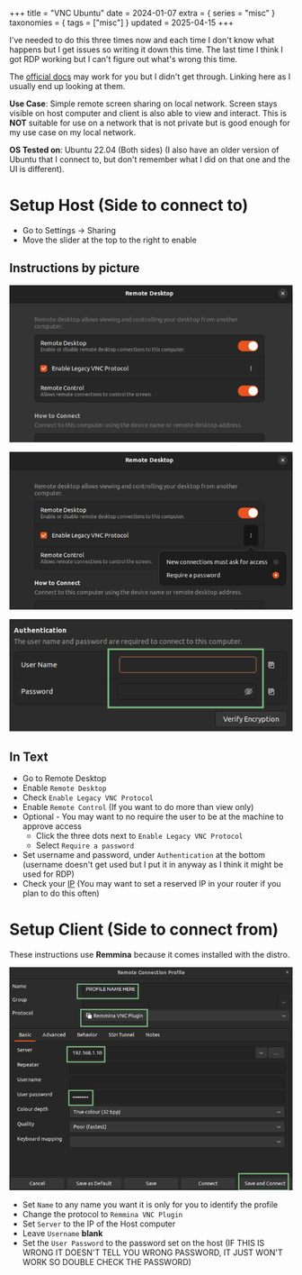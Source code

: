 +++
title = "VNC Ubuntu"
date = 2024-01-07
extra = { series = "misc" }
taxonomies = { tags = ["misc"] }
updated = 2025-04-15
+++

I've needed to do this three times now and each time I don't know what happens but I get issues so writing it down this time.
The last time I think I got RDP working but I can't figure out what's wrong this time.

The [official docs](https://help.ubuntu.com/stable/ubuntu-help/sharing-desktop.html.ro) may work for you but I didn't get through.
Linking here as I usually end up looking at them.

**Use Case**: Simple remote screen sharing on local network.
Screen stays visible on host computer and client is also able to view and interact.
This is **NOT** suitable for use on a network that is not private but is good enough for my use case on my local network.

**OS Tested on**: Ubuntu 22.04 (Both sides) (I also have an older version of Ubuntu that I connect to, but don't remember what I did on that one and the UI is different).

# Setup Host (Side to connect to)

- Go to Settings -> Sharing
- Move the slider at the top to the right to enable

## Instructions by picture

![First Set](first_set.png)

![Second Set](second_set.png)

![Authentication](authentication.png)

## In Text

- Go to Remote Desktop
- Enable `Remote Desktop`
- Check `Enable Legacy VNC Protocol`
- Enable `Remote Control` (If you want to do more than view only)
- Optional - You may want to no require the user to be at the machine to approve access
  - Click the three dots next to `Enable Legacy VNC Protocol`
  - Select `Require a password`
- Set username and password, under `Authentication` at the bottom (username doesn't get used but I put it in anyway as I think it might be used for RDP)
- Check your [IP](@/debian/useful_commands.md#show-ip-addresses) (You may want to set a reserved IP in your router if you plan to do this often)

# Setup Client (Side to connect from)

These instructions use **Remmina** because it comes installed with the distro.

![Remmina Config](remmina_config.png)

- Set `Name` to any name you want it is only for you to identify the profile
- Change the protocol to `Remmina VNC Plugin`
- Set `Server` to the IP of the Host computer
- Leave `Username` **blank**
- Set the `User Password` to the password set on the host (IF THIS IS WRONG IT DOESN'T TELL YOU WRONG PASSWORD, IT JUST WON'T WORK SO DOUBLE CHECK THE PASSWORD)
